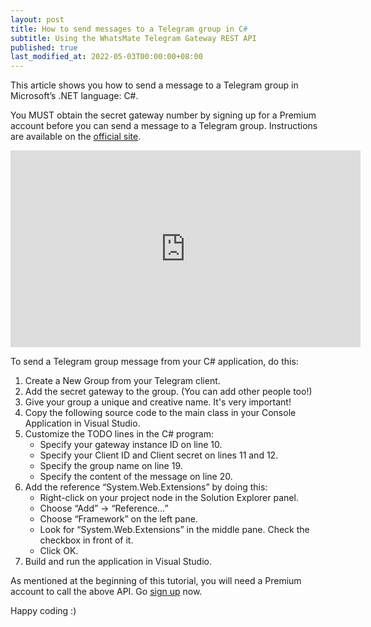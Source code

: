 ```yaml
---
layout: post
title: How to send messages to a Telegram group in C#
subtitle: Using the WhatsMate Telegram Gateway REST API
published: true
last_modified_at: 2022-05-03T00:00:00+08:00
---
```


This article shows you how to send a message to a Telegram group in Microsoft’s .NET language: C#.

You MUST obtain the secret gateway number by signing up for a Premium account before you can send a message to a Telegram group. Instructions are available on the [official site](https://www.whatsmate.net/telegram-gateway-subscribe.html).


<iframe width="560" height="315" src="https://www.youtube.com/embed/r2SnHH2BTbY?rel=0&cc_load_policy=1" frameborder="0" allowfullscreen></iframe>


To send a Telegram group message from your C# application, do this:

1. Create a New Group from your Telegram client.
2. Add the secret gateway to the group. (You can add other people too!)
3. Give your group a unique and creative name. It's very important!
4. Copy the following source code to the main class in your Console Application in Visual Studio.  <script src="https://gist.github.com/whatsmate/fceaf6e6c260e731cc02ed839404fe01.js"></script>
5. Customize the TODO lines in the C# program:
   * Specify your gateway instance ID on line 10.
   * Specify your Client ID and Client secret on lines 11 and 12.
   * Specify the group name on line 19.
   * Specify the content of the message on line 20.
6. Add the reference “System.Web.Extensions” by doing this:
   * Right-click on your project node in the Solution Explorer panel.
   * Choose “Add” -> “Reference…”
   * Choose “Framework” on the left pane.
   * Look for “System.Web.Extensions” in the middle pane. Check the checkbox in front of it.
   * Click OK.
7. Build and run the application in Visual Studio.


As mentioned at the beginning of this tutorial, you will need a Premium account to call the above API. Go [sign up](https://www.whatsmate.net/telegram-gateway-subscribe.html) now.


Happy coding :) 


<br>
<script async src="//pagead2.googlesyndication.com/pagead/js/adsbygoogle.js"></script>
<ins class="adsbygoogle"
     style="display:inline-block;width:728px;height:90px"
     data-ad-client="ca-pub-7383487179928477"
     data-ad-slot="6959057004"></ins>
<script>
(adsbygoogle = window.adsbygoogle || []).push({});
</script>
<br>

